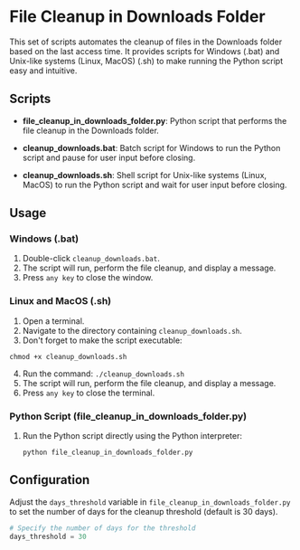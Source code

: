 # File Cleanup in Downloads Folder

This set of scripts automates the cleanup of files in the Downloads folder based on the last access time. It provides scripts for Windows (.bat) and Unix-like systems (Linux, MacOS) (.sh) to make running the Python script easy and intuitive.

## Scripts

- **file_cleanup_in_downloads_folder.py**: Python script that performs the file cleanup in the Downloads folder.

- **cleanup_downloads.bat**: Batch script for Windows to run the Python script and pause for user input before closing.

- **cleanup_downloads.sh**: Shell script for Unix-like systems (Linux, MacOS) to run the Python script and wait for user input before closing.

## Usage

### Windows (.bat)

1. Double-click `cleanup_downloads.bat`.
2. The script will run, perform the file cleanup, and display a message.
3. Press `any key` to close the window.

### Linux and MacOS (.sh)

1. Open a terminal.
2. Navigate to the directory containing `cleanup_downloads.sh`.
3. Don't forget to make the script executable:

```
chmod +x cleanup_downloads.sh
```

4. Run the command: `./cleanup_downloads.sh`
5. The script will run, perform the file cleanup, and display a message.
6. Press `any key` to close the terminal.

### Python Script (file_cleanup_in_downloads_folder.py)

1. Run the Python script directly using the Python interpreter:
   ```
   python file_cleanup_in_downloads_folder.py
   ```

## Configuration

Adjust the `days_threshold` variable in `file_cleanup_in_downloads_folder.py` to set the number of days for the cleanup threshold (default is 30 days).

```python
# Specify the number of days for the threshold
days_threshold = 30
```
